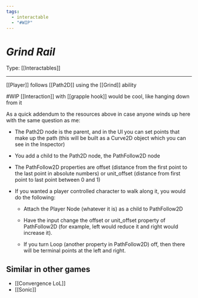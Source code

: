 ```yaml
---
tags:
  - interactable
  - "#WIP"
---
```

# _Grind Rail_

Type: [[Interactables]]

----


[[Player]] follows [[Path2D]] using the [[Grind]] ability

#WIP [[Interaction]] with [[grapple hook]] would be cool, like hanging down from it

As a quick addendum to the resources above in case anyone winds up here with the same question as me:

- The Path2D node is the parent, and in the UI you can set points that make up the path (this will be built as a Curve2D object which you can see in the Inspector)
    
- You add a child to the Path2D node, the PathFollow2D node
    
- The PathFollow2D properties are offset (distance from the first point to the last point in absolute numbers) or unit_offset (distance from first point to last point between 0 and 1)
    
- If you wanted a player controlled character to walk along it, you would do the following:
    
    - Attach the Player Node (whatever it is) as a child to PathFollow2D
        
    - Have the input change the offset or unit_offset property of PathFollow2D (for example, left would reduce it and right would increase it).
        
    - If you turn Loop (another property in PathFollow2D) off, then there will be terminal points at the left and right.


## Similar in other games
* [[Convergence LoL]]
* [[Sonic]]

